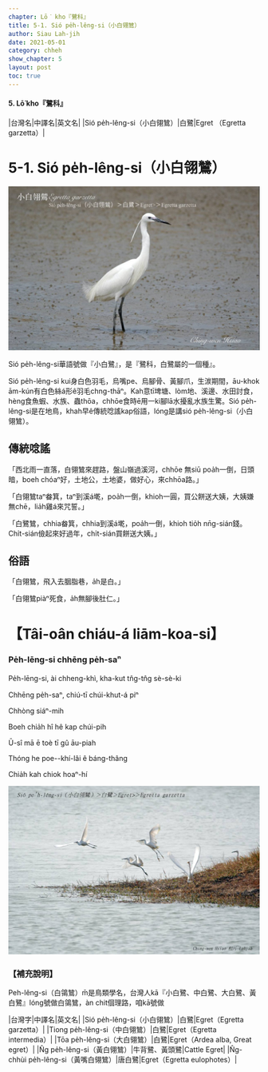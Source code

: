```yaml
---
chapter: Lō͘ kho『鷺科』
title: 5-1. Sió pe̍h-lêng-si（小白翎鷥）
author: Siau Lah-jih
date: 2021-05-01
category: chheh
show_chapter: 5
layout: post
toc: true
---
```


#### 5. Lō͘ kho『鷺科』

|台灣名|中譯名|英文名|
|Sió pe̍h-lêng-si（小白翎鷥）|白鷺|Egret （Egretta garzetta）|


# 5-1. Sió pe̍h-lêng-si（小白翎鷥）

![](../too5/05/05-1-1.小白翎鷥.jpg)

Sió pe̍h-lêng-si華語號做『小白鷺』，是『鷺科，白鷺屬的一個種』。

Sió pe̍h-lêng-si kui身白色羽毛，烏嘴pe、烏腳骨、黃腳爪，生湠期間，āu-khok ām-kún有白色絲á形ê羽毛chng-thāⁿ。Kah意tī埤塘、lòm地、溪邊、水田討食，hèng食魚蝦、水族、蟲thōa，chhōe食時ē用一ki腳lā水擾亂水族生驚。Sió pe̍h-lêng-si是在地鳥，khah早ê傳統唸謠kap俗語，lóng是講sió pe̍h-lêng-si（小白翎鷥）。

## 傳統唸謠

「西北雨一直落，白翎鷥來趕路，盤山嶺過溪河，chhōe 無siū poa̍h一倒，日頭暗，boeh chóaⁿ好，土地公，土地婆，做好心，來chhōa路。」

「白翎鷥taⁿ畚箕，taⁿ到溪á墘，poa̍h一倒，khioh一圓，買公餅送大姨，大姨嫌無chē，lia̍h雞á來咒誓。」

「白鷺鷥，chhia畚箕，chhia到溪á墘，poa̍h一倒，khioh tio̍h nn̄g-sián錢。Chi̍t-sián儉起來好過年，chi̍t-sián買餅送大姨。」							

## 俗語

「白翎鷥，飛入去胭脂巷，a̍h是白。」

「白翎鷥piàⁿ死食，a̍h無腳後肚仁。」 


# 【Tâi-oân chiáu-á liām-koa-si】

### **Pe̍h-lēng-si chhēng pe̍h-saⁿ**

Pe̍h-lēng-si, ài chheng-khì, kha-kut tn̂g-tn̂g sè-sè-ki

Chhēng pe̍h-saⁿ, chiú-tī chúi-khut-á piⁿ

Chhòng siáⁿ-mih 

Boeh chia̍h hî hê kap chúi-pih

Ū-sî mā ē toè tī gû āu-piah

Thóng he poe--khí-lâi ê báng-thâng

Chia̍h kah chiok hoaⁿ-hí


![](../too5/05/05-1-2.小白翎鷥.jpg)


### 【補充說明】

Peh-lêng-si（白鴒鷥）m̄是鳥類學名，台灣人kā『小白鷺、中白鷺、大白鷺、黃白鷺』lóng號做白鴒鷥，àn chit個理路，咱kā號做

|台灣字|中譯名|英文名|
|Sió pe̍h-lêng-si（小白翎鷥）|白鷺|Egret（Egretta garzetta）|
|Tiong pe̍h-lêng-si（中白翎鷥）|白鷺|Egret（Egretta intermedia）|
|Tōa pe̍h-lêng-si（大白翎鷥）|白鷺|Egret（Ardea alba, Great egret）|
|N̂g pe̍h-lêng-si（黃白翎鷥）|牛背鷺、黃頭鷺|Cattle Egret|
|N̂g-chhùi pe̍h-lêng-si（黃嘴白翎鷥）|唐白鷺|Egret（Egretta eulophotes）|
